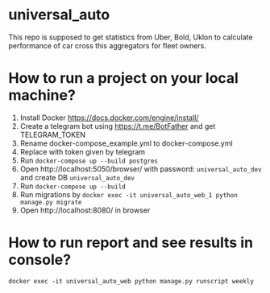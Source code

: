 # universal_auto
This repo is supposed to get statistics from Uber, Bold, Uklon to calculate performance of car cross this aggregators for fleet owners.

# How to run a project on your local machine?
1. Install Docker https://docs.docker.com/engine/install/
2. Create a telegram bot using https://t.me/BotFather and get TELEGRAM_TOKEN 
3. Rename docker-compose_example.yml to docker-compose.yml
4. Replace <add your telegram token here> with token given by telegram 
5. Run `docker-compose up --build postgres`
6. Open http://localhost:5050/browser/ with password: `universal_auto_dev` and create DB `universal_auto_dev`
7. Run `docker-compose up --build`
6. Run migrations by `docker exec -it universal_auto_web_1 python manage.py migrate`
7. Open http://localhost:8080/ in browser

# How to run report and see results in console?
```
docker exec -it universal_auto_web python manage.py runscript weekly
```

